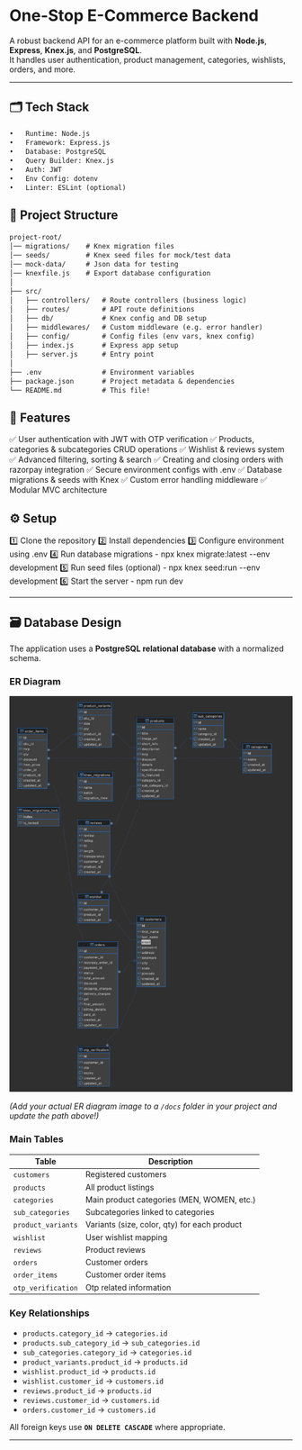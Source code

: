 # One-Stop E-Commerce Backend

A robust backend API for an e-commerce platform built with **Node.js**, **Express**, **Knex.js**, and **PostgreSQL**.  
It handles user authentication, product management, categories, wishlists, orders, and more.

---

## 🗂️ Tech Stack

```plaintext
•	Runtime: Node.js
•	Framework: Express.js
•	Database: PostgreSQL
•	Query Builder: Knex.js
•	Auth: JWT
•	Env Config: dotenv
•	Linter: ESLint (optional)
```

## 📂 Project Structure

```plaintext
project-root/
│── migrations/    # Knex migration files
│── seeds/         # Knex seed files for mock/test data
│── mock-data/     # Json data for testing
│── knexfile.js    # Export database configuration
│
├── src/
│   ├── controllers/   # Route controllers (business logic)
│   ├── routes/        # API route definitions
│   ├── db/            # Knex config and DB setup
│   ├── middlewares/   # Custom middleware (e.g. error handler)
│   ├── config/        # Config files (env vars, knex config)
│   ├── index.js       # Express app setup
│   ├── server.js      # Entry point
│
├── .env               # Environment variables
├── package.json       # Project metadata & dependencies
└── README.md          # This file!
```

## 🚀 Features

✅ User authentication with JWT with OTP verification
✅ Products, categories & subcategories CRUD operations
✅ Wishlist & reviews system
✅ Advanced filtering, sorting & search
✅ Creating and closing orders with razorpay integration
✅ Secure environment configs with .env
✅ Database migrations & seeds with Knex
✅ Custom error handling middleware
✅ Modular MVC architecture

## ⚙️ Setup

1️⃣ Clone the repository
2️⃣ Install dependencies
3️⃣ Configure environment using .env
4️⃣ Run database migrations - npx knex migrate:latest --env development
5️⃣ Run seed files (optional) - npx knex seed:run --env development
6️⃣ Start the server - npm run dev

---

## 🗃️ Database Design

The application uses a **PostgreSQL relational database** with a normalized schema.

### ER Diagram

![ER Diagram](./docs/er-diagram.png)

*(Add your actual ER diagram image to a `/docs` folder in your project and update the path above!)*

### Main Tables

| Table              | Description                                  |
|--------------------|----------------------------------------------|
| `customers`        | Registered customers                         |
| `products`         | All product listings                         |
| `categories`       | Main product categories (MEN, WOMEN, etc.)   |
| `sub_categories`   | Subcategories linked to categories           |
| `product_variants` | Variants (size, color, qty) for each product |
| `wishlist`         | User wishlist mapping                        |
| `reviews`          | Product reviews                              |
| `orders`           | Customer orders                              |
| `order_items`      | Customer order items                         |
| `otp_verification` | Otp related information                      |

### Key Relationships

- `products.category_id` → `categories.id`
- `products.sub_category_id` → `sub_categories.id`
- `sub_categories.category_id` → `categories.id`
- `product_variants.product_id` → `products.id`
- `wishlist.product_id` → `products.id`
- `wishlist.customer_id` → `customers.id`
- `reviews.product_id` → `products.id`
- `reviews.customer_id` → `customers.id`
- `orders.customer_id` → `customers.id`

All foreign keys use **`ON DELETE CASCADE`** where appropriate.

---